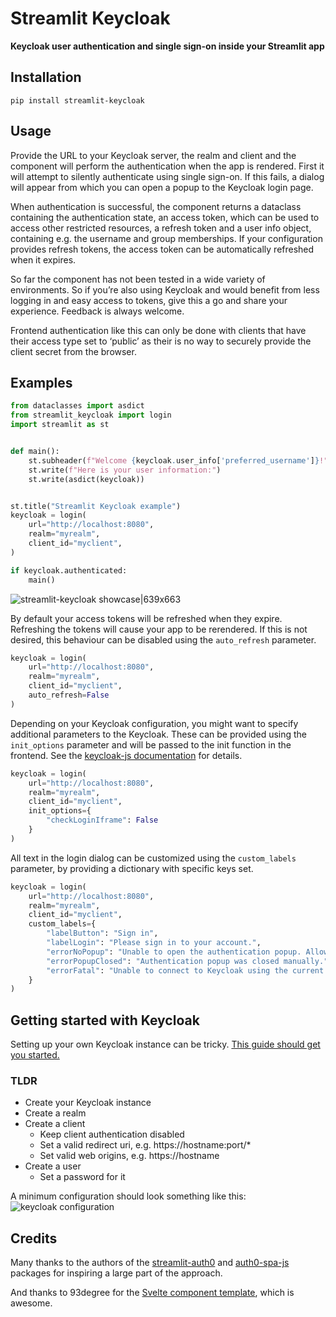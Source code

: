 # Streamlit Keycloak
**Keycloak user authentication and single sign-on inside your Streamlit app**

## Installation
`pip install streamlit-keycloak`

## Usage
Provide the URL to your Keycloak server, the realm and client and the component will perform the authentication when the app is rendered. First it will attempt to silently authenticate using single sign-on. If this fails, a dialog will appear from which you can open a popup to the Keycloak login page.

When authentication is successful, the component returns a dataclass containing the authentication state, an access token, which can be used to access other restricted resources, a refresh token and a user info object, containing e.g. the username and group memberships. If your configuration provides refresh tokens, the access token can be automatically refreshed when it expires.

So far the component has not been tested in a wide variety of environments. So if you’re also using Keycloak and would benefit from less logging in and easy access to tokens, give this a go and share your experience. Feedback is always welcome.

Frontend authentication like this can only be done with clients that have their access type set to ‘public’ as their is no way to securely provide the client secret from the browser.

## Examples
```python
from dataclasses import asdict
from streamlit_keycloak import login
import streamlit as st


def main():
    st.subheader(f"Welcome {keycloak.user_info['preferred_username']}!")
    st.write(f"Here is your user information:")
    st.write(asdict(keycloak))


st.title("Streamlit Keycloak example")
keycloak = login(
    url="http://localhost:8080",
    realm="myrealm",
    client_id="myclient",
)

if keycloak.authenticated:
    main()
```
![streamlit-keycloak showcase|639x663](https://github.com/bleumink/streamlit-keycloak/blob/master/example.gif?raw=true)

By default your access tokens will be refreshed when they expire. Refreshing the tokens will cause your app to be rerendered. If this is not desired, this behaviour can be disabled using the ```auto_refresh``` parameter.

```python
keycloak = login(    
    url="http://localhost:8080",
    realm="myrealm",
    client_id="myclient",
    auto_refresh=False
)
```

Depending on your Keycloak configuration, you might want to specify additional parameters to the Keycloak. These can be provided using the ```init_options``` parameter and will be passed to the init function in the frontend. See the [keycloak-js documentation](https://www.keycloak.org/docs/latest/securing_apps/index.html#_javascript_adapter) for details.

```python
keycloak = login(    
    url="http://localhost:8080",
    realm="myrealm",
    client_id="myclient",
    init_options={
        "checkLoginIframe": False
    }
)
```

All text in the login dialog can be customized using the ```custom_labels``` parameter, by providing a dictionary with specific keys set.

```python
keycloak = login(    
    url="http://localhost:8080",
    realm="myrealm",
    client_id="myclient",
    custom_labels={
        "labelButton": "Sign in",
        "labelLogin": "Please sign in to your account.",
        "errorNoPopup": "Unable to open the authentication popup. Allow popups and refresh the page to proceed.",
        "errorPopupClosed": "Authentication popup was closed manually.",
        "errorFatal": "Unable to connect to Keycloak using the current configuration."   
    }
)
```

## Getting started with Keycloak
Setting up your own Keycloak instance can be tricky. [This guide should get you started.](https://www.keycloak.org/getting-started/getting-started-docker)

### TLDR
- Create your Keycloak instance
- Create a realm
- Create a client
    - Keep client authentication disabled
    - Set a valid redirect uri, e.g. https://hostname:port/*
    - Set valid web origins, e.g. https://hostname
- Create a user
    - Set a password for it

A minimum configuration should look something like this: 
![keycloak configuration](https://github.com/bleumink/streamlit-keycloak/blob/master/keycloak.png?raw=true)

## Credits
Many thanks to the authors of the [streamlit-auth0](https://github.com/conradbez/streamlit-auth0) and [auth0-spa-js](https://github.com/auth0/auth0-spa-js) packages for inspiring a large part of the approach.

And thanks to 93degree for the [Svelte component template](https://github.com/93degree/streamlit-component-svelte-template), which is awesome.
